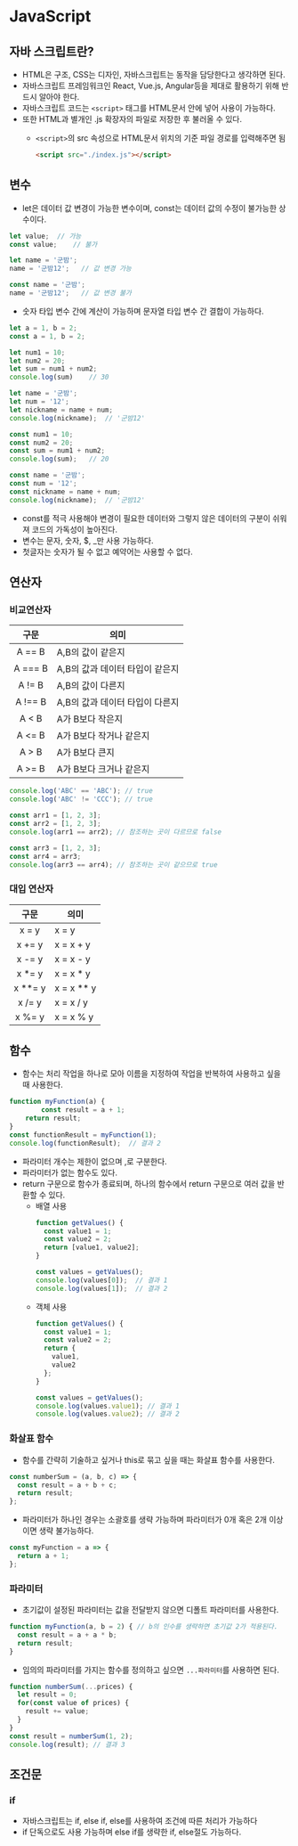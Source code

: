 # JavaScript
## 자바 스크립트란?
* HTML은 구조, CSS는 디자인, 자바스크립트는 동작을 담당한다고 생각하면 된다.
* 자바스크립트 프레임워크인 React, Vue.js, Angular등을 제대로 활용하기 위해 반드시 알아야 한다.
* 자바스크립트 코드는 `<script>` 태그를 HTML문서 안에 넣어 사용이 가능하다.
* 또한 HTML과 별개인 .js 확장자의 파일로 저장한 후 불러올 수 있다.
  * `<script>`의 src 속성으로 HTML문서 위치의 기준 파일 경로를 입력해주면 됨

    ```html
    <script src="./index.js"></script>
    ```

## 변수
* let은 데이터 값 변경이 가능한 변수이며, const는 데이터 값의 수정이 불가능한 상수이다.
```javascript
let value;  // 가능
const value;    // 불가

let name = '군밤';
name = '군밤12';   // 값 변경 가능

const name = '군밤';
name = '군밤12';   // 값 변경 불가
```
* 숫자 타입 변수 간에 계산이 가능하며 문자열 타입 변수 간 결합이 가능하다.
```javascript
let a = 1, b = 2;
const a = 1, b = 2;

let num1 = 10;
let num2 = 20;
let sum = num1 + num2;
console.log(sum)    // 30

let name = '군밤';
let num = '12';
let nickname = name + num;
console.log(nickname);  // '군밤12'

const num1 = 10;
const num2 = 20;
const sum = num1 + num2;
console.log(sum);   // 20

const name = '군밤';
const num = '12';
const nickname = name + num;
console.log(nickname);  // '군밤12'
```
* const를 적극 사용해야 변경이 필요한 데이터와 그렇지 않은 데이터의 구분이 쉬워져 코드의 가독성이 높아진다.
* 변수는 문자, 숫자, $, _만 사용 가능하다.
* 첫글자는 숫자가 될 수 없고 예약어는 사용할 수 없다.

## 연산자
### 비교연산자
|    구문     | 의미                  |
|:---------:|---------------------|
|  A == B   | A,B의 값이 같은지         |
|  A === B  | A,B의 값과 데이터 타입이 같은지 |
|  A != B   | A,B의 값이 다른지         |
|  A !== B  | A,B의 값과 데이터 타입이 다른지 |
|   A < B   | A가 B보다 작은지          |
|  A <= B   | A가 B보다 작거나 같은지      |
|   A > B   | A가 B보다 큰지           |
|  A >= B   | A가 B보다 크거나 같은지      |

```javascript
console.log('ABC' == 'ABC'); // true
console.log('ABC' != 'CCC'); // true

const arr1 = [1, 2, 3];
const arr2 = [1, 2, 3];
console.log(arr1 == arr2); // 참조하는 곳이 다르므로 false

const arr3 = [1, 2, 3];
const arr4 = arr3;
console.log(arr3 == arr4); // 참조하는 곳이 같으므로 true
```

### 대입 연산자
|   구문    | 의미         |
|:-------:|------------|
|  x = y  | x = y      |
| x += y  | x = x + y  |
| x -= y  | x = x - y  |
| x *= y  | x = x * y  |
| x **= y | x = x ** y |
| x /= y  | x = x / y  |
| x %= y  | x = x % y  |

## 함수
* 함수는 처리 작업을 하나로 모아 이름을 지정하여 작업을 반복하여 사용하고 싶을 때 사용한다.
```javascript
function myFunction(a) {
        const result = a + 1;
    return result;
}
const functionResult = myFunction(1);
console.log(functionResult);  // 결과 2
```
* 파라미터 개수는 제한이 없으며 ,로 구분한다.
* 파라미터가 없는 함수도 있다.
* return 구문으로 함수가 종료되며, 하나의 함수에서 return 구문으로 여러 값을 반환할 수 있다.
  * 배열 사용 
    ```javascript
    function getValues() {
      const value1 = 1;
      const value2 = 2; 
      return [value1, value2];
    }

    const values = getValues();
    console.log(values[0]);  // 결과 1
    console.log(values[1]);  // 결과 2
    ```
  * 객체 사용
    ```javascript
    function getValues() {
      const value1 = 1;
      const value2 = 2;
      return {
        value1,
        value2
      };
    }
    
    const values = getValues();
    console.log(values.value1); // 결과 1
    console.log(values.value2); // 결과 2
    ```

### 화살표 함수
* 함수를 간략히 기술하고 싶거나 this로 묶고 싶을 때는 화살표 함수를 사용한다.
```javascript
const numberSum = (a, b, c) => {
  const result = a + b + c;
  return result;
};
```
* 파라미터가 하나인 경우는 소괄호를 생략 가능하며 파라미터가 0개 혹은 2개 이상이면 생략 불가능하다.
```javascript
const myFunction = a => {
  return a + 1;
};
```

### 파라미터
* 초기값이 설정된 파라미터는 값을 전달받지 않으면 디폴트 파라미터를 사용한다.
```javascript
function myFunction(a, b = 2) { // b의 인수를 생략하면 초기값 2가 적용된다.
  const result = a + a * b;
  return result;
} 
```
* 임의의 파라미터를 가지는 함수를 정의하고 싶으면 `...파라미터`를 사용하면 된다.
```javascript
function numberSum(...prices) {
  let result = 0;
  for(const value of prices) {
    result += value;
  }
}
const result = numberSum(1, 2);
console.log(result); // 결과 3
```

## 조건문
### if
* 자바스크립트는 if, else if, else를 사용하여 조건에 따른 처리가 가능하다
* if 단독으로도 사용 가능하며 else if를 생략한 if, else절도 가능하다.
